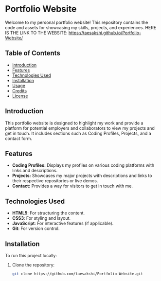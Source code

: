 # Portfolio Website

Welcome to my personal portfolio website! This repository contains the code and assets for showcasing my skills, projects, and experiences.
HERE IS THE LINK TO THE WEBSITE:
https://taesakshi.github.io/Portfolio-Website/
## Table of Contents

- [Introduction](#introduction)
- [Features](#features)
- [Technologies Used](#technologies-used)
- [Installation](#installation)
- [Usage](#usage)
- [Credits](#credits)
- [License](#license)

## Introduction

This portfolio website is designed to highlight my work and provide a platform for potential employers and collaborators to view my projects and get in touch. It includes sections such as Coding Profiles, Projects, and a contact form.

## Features

- **Coding Profiles:** Displays my profiles on various coding platforms with links and descriptions.
- **Projects:** Showcases my major projects with descriptions and links to their respective repositories or live demos.
- **Contact:** Provides a way for visitors to get in touch with me.

## Technologies Used

- **HTML5**: For structuring the content.
- **CSS3**: For styling and layout.
- **JavaScript**: For interactive features (if applicable).
- **Git**: For version control.

## Installation

To run this project locally:

1. Clone the repository:
   ```bash
   git clone https://github.com/taesakshi/Portfolio-Website.git
